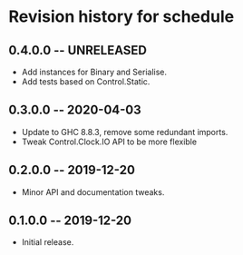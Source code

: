 # Revision history for schedule

## 0.4.0.0 -- UNRELEASED

* Add instances for Binary and Serialise.
* Add tests based on Control.Static.

## 0.3.0.0 -- 2020-04-03

* Update to GHC 8.8.3, remove some redundant imports.
* Tweak Control.Clock.IO API to be more flexible

## 0.2.0.0 -- 2019-12-20

* Minor API and documentation tweaks.

## 0.1.0.0 -- 2019-12-20

* Initial release.
